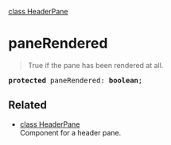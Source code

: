 [class HeaderPane](HeaderPane.md)

# paneRendered

> True if the pane has been rendered at all.

<pre class="docgen_signature"><b>protected</b> paneRendered: <b>boolean</b>;</pre>

## Related

- [<!--{ref:class}-->class HeaderPane](HeaderPane.md) \
    Component for a header pane.
